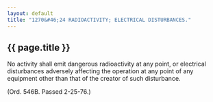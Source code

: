 ```yaml
---
layout: default 
title: "1270&#46;24 RADIOACTIVITY; ELECTRICAL DISTURBANCES."
---
```


{{ page.title }}
----------------

No activity shall emit dangerous radioactivity at any point, or
electrical disturbances adversely affecting the operation at any point
of any equipment other than that of the creator of such disturbance.

(Ord. 546B. Passed 2-25-76.)
